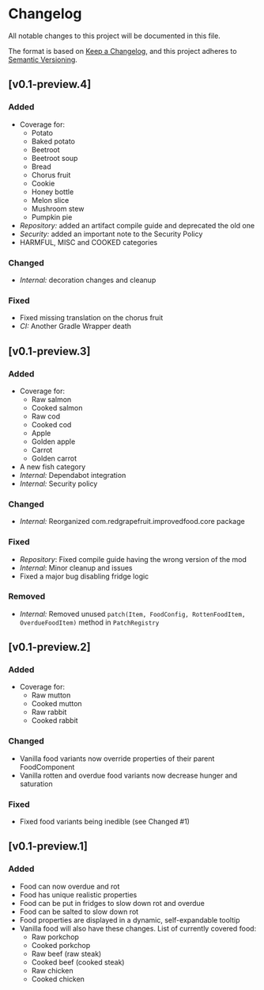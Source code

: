 # Changelog

All notable changes to this project will be documented in this file.

The format is based on [Keep a Changelog](https://keepachangelog.com/en/1.0.0/), and this project adheres
to [Semantic Versioning](https://semver.org/spec/v2.0.0.html).

## [v0.1-preview.4]

### Added

- Coverage for:
  - Potato
  - Baked potato
  - Beetroot
  - Beetroot soup
  - Bread
  - Chorus fruit
  - Cookie
  - Honey bottle
  - Melon slice
  - Mushroom stew
  - Pumpkin pie
- _Repository:_ added an artifact compile guide and deprecated the old one
- _Security:_ added an important note to the Security Policy
- HARMFUL, MISC and COOKED categories

### Changed

- _Internal:_ decoration changes and cleanup

### Fixed

- Fixed missing translation on the chorus fruit
- _CI:_ Another Gradle Wrapper death

## [v0.1-preview.3]

### Added

- Coverage for:
  - Raw salmon
  - Cooked salmon
  - Raw cod
  - Cooked cod
  - Apple
  - Golden apple
  - Carrot
  - Golden carrot
- A new fish category
- _Internal:_ Dependabot integration
- _Internal:_ Security policy

### Changed

- _Internal:_ Reorganized com.redgrapefruit.improvedfood.core package

### Fixed

- _Repository_: Fixed compile guide having the wrong version of the mod
- _Internal_: Minor cleanup and issues
- Fixed a major bug disabling fridge logic

### Removed

- _Internal:_ Removed unused ```patch(Item, FoodConfig, RottenFoodItem, OverdueFoodItem)``` method
  in ```PatchRegistry```

## [v0.1-preview.2]

### Added

- Coverage for:
  - Raw mutton
  - Cooked mutton
  - Raw rabbit
  - Cooked rabbit

### Changed

- Vanilla food variants now override properties of their parent FoodComponent
- Vanilla rotten and overdue food variants now decrease hunger and saturation

### Fixed

- Fixed food variants being inedible (see Changed #1)

## [v0.1-preview.1]

### Added

- Food can now overdue and rot
- Food has unique realistic properties
- Food can be put in fridges to slow down rot and overdue
- Food can be salted to slow down rot
- Food properties are displayed in a dynamic, self-expandable tooltip
- Vanilla food will also have these changes. List of currently covered food:
  - Raw porkchop
  - Cooked porkchop
  - Raw beef (raw steak)
  - Cooked beef (cooked steak)
  - Raw chicken
  - Cooked chicken
